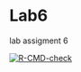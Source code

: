 # Lab6
lab assigment 6 

<!-- badges: start -->
  [![R-CMD-check](https://github.com/ayega233/Lab6/actions/workflows/R-CMD-check.yaml/badge.svg)](https://github.com/ayega233/Lab6/actions/workflows/R-CMD-check.yaml)
  <!-- badges: end -->
